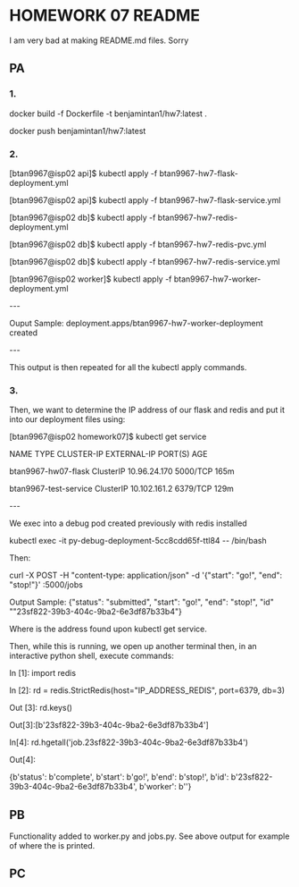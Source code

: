 <h1>HOMEWORK 07 README</h1>
<p> I am very bad at making README.md files. Sorry </p>

<h2>PA</h2>
<h3>1.</h3>
<p>docker build -f Dockerfile -t benjamintan1/hw7:latest .</p>
<p>docker push benjamintan1/hw7:latest</p>
<h3>2.</h3>
<p>[btan9967@isp02 api]$ kubectl apply -f btan9967-hw7-flask-deployment.yml</p>
<p>[btan9967@isp02 api]$ kubectl apply -f btan9967-hw7-flask-service.yml</p>
<p>[btan9967@isp02 db]$ kubectl apply -f btan9967-hw7-redis-deployment.yml</p>
<p>[btan9967@isp02 db]$ kubectl apply -f btan9967-hw7-redis-pvc.yml</p>
<p>[btan9967@isp02 db]$ kubectl apply -f btan9967-hw7-redis-service.yml</p>
<p>[btan9967@isp02 worker]$ kubectl apply -f btan9967-hw7-worker-deployment.yml</p>
---
<p>Ouput Sample: deployment.apps/btan9967-hw7-worker-deployment created </p>
---
<p>This output is then repeated for all the kubectl apply commands.</p>
<h3>3.</h3>
<p> Then, we want to determine the IP address of our flask and redis and put it into our deployment files using: </p>
<p>[btan9967@isp02 homework07]$ kubectl get service </p>
<p>NAME                    TYPE        CLUSTER-IP     EXTERNAL-IP   PORT(S)    AGE  </p>
<p>btan9967-hw07-flask     ClusterIP   10.96.24.170   <none>        5000/TCP   165m </p>
<p>btan9967-test-service   ClusterIP   10.102.161.2   <none>        6379/TCP   129m </p>
---
<p>We exec into a debug pod created previously with redis installed</p>
<p>kubectl exec -it py-debug-deployment-5cc8cdd65f-ttl84 -- /bin/bash</p>
<p>Then:</p>
<p>curl -X POST -H "content-type: application/json" -d '{"start": "go!", "end": "stop!"}' <IP_ADDRESS_FLASK>:5000/jobs</p>
<p>Output Sample: {"status": "submitted", "start": "go!", "end": "stop!", "id" ""23sf822-39b3-404c-9ba2-6e3df87b33b4"}
<p>Where <IP_ADDRESS_FLASK> is the address found upon kubectl get service.</p>
<p>Then, while this is running, we open up another terminal then, in an interactive python shell, execute commands:</p>
<p>In [1]: import redis</p>
<p>In [2]: rd = redis.StrictRedis(host="IP_ADDRESS_REDIS", port=6379, db=3)</p>
<p>Out [3]: rd.keys()</p>
<p>Out[3]:[b'23sf822-39b3-404c-9ba2-6e3df87b33b4']</p>
<p>In[4]: rd.hgetall('job.23sf822-39b3-404c-9ba2-6e3df87b33b4')</p>
<p>Out[4]:</p>
{b'status': b'complete',
 b'start': b'go!',
 b'end': b'stop!',
 b'id': b'23sf822-39b3-404c-9ba2-6e3df87b33b4',
 b'worker': b'<WORKER_IP_ADDRESS>'}
<h2>PB</h2>
<p>Functionality added to worker.py and jobs.py. See above output for example of where the <WORKER_IP_ADDRESS> is printed.
<h2>PC</h2>
